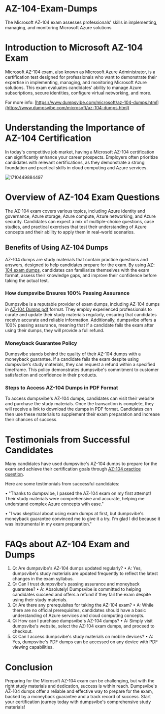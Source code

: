 # AZ-104-Exam-Dumps
The Microsoft AZ-104 exam assesses professionals' skills in implementing, managing, and monitoring Microsoft Azure solutions
# Introduction to Microsoft AZ-104 Exam
Microsoft AZ-104 exam, also known as Microsoft Azure Administrator, is a certification test designed for professionals who want to demonstrate their expertise in implementing, managing, and monitoring Microsoft Azure solutions. This exam evaluates candidates' ability to manage Azure subscriptions, secure identities, configure virtual networking, and more.

For more info: [https://www.dumpsvibe.com/microsoft/az-104-dumps.html](https://www.dumpsvibe.com/microsoft/az-104-dumps.html)
# Understanding the Importance of AZ-104 Certification
In today's competitive job market, having a Microsoft AZ-104 certification can significantly enhance your career prospects. Employers often prioritize candidates with relevant certifications, as they demonstrate a strong foundation and practical skills in cloud computing and Azure services.

![1710449884497](https://github.com/DiyaRoy888/AZ-104-Exam-Dumps/assets/154591562/1ac0e32a-f15b-4020-83be-a548b73377a5)

# Overview of AZ-104 Exam Questions
The AZ-104 exam covers various topics, including Azure identity and governance, Azure storage, Azure compute, Azure networking, and Azure security. Candidates can expect a mix of multiple-choice questions, case studies, and practical exercises that test their understanding of Azure concepts and their ability to apply them in real-world scenarios.
## Benefits of Using AZ-104 Dumps
AZ-104 dumps are study materials that contain practice questions and answers, designed to help candidates prepare for the exam. By using [AZ-104 exam dumps](https://www.dumpsvibe.com/microsoft/az-104-dumps.html), candidates can familiarize themselves with the exam format, assess their knowledge gaps, and improve their confidence before taking the actual test.
### How dumpsvibe Ensures 100% Passing Assurance
Dumpsvibe is a reputable provider of exam dumps, including AZ-104 dumps in [AZ-104 Dumps pdf](https://www.dumpsvibe.com/microsoft/az-104-dumps.html) format. They employ experienced professionals to curate and update their study materials regularly, ensuring that candidates receive accurate and reliable information. Additionally, dumpsvibe offers a 100% passing assurance, meaning that if a candidate fails the exam after using their dumps, they will provide a full refund.
### Moneyback Guarantee Policy
Dumpsvibe stands behind the quality of their AZ-104 dumps with a moneyback guarantee. If a candidate fails the exam despite using dumpsvibe's study materials, they can request a refund within a specified timeframe. This policy demonstrates dumpsvibe's commitment to customer satisfaction and confidence in their products.
### Steps to Access AZ-104 Dumps in PDF Format
To access dumpsvibe's AZ-104 dumps, candidates can visit their website and purchase the study materials. Once the transaction is complete, they will receive a link to download the dumps in PDF format. Candidates can then use these materials to supplement their exam preparation and increase their chances of success.
# Testimonials from Successful Candidates
Many candidates have used dumpsvibe's AZ-104 dumps to prepare for the exam and achieve their certification goals through [AZ-104 practice question](https://www.dumpsvibe.com/microsoft/az-104-dumps.html). 

Here are some testimonials from successful candidates:

•	"Thanks to dumpsvibe, I passed the AZ-104 exam on my first attempt! Their study materials were comprehensive and accurate, helping me understand complex Azure concepts with ease."

•	"I was skeptical about using exam dumps at first, but dumpsvibe's moneyback guarantee convinced me to give it a try. I'm glad I did because it was instrumental in my exam preparation."
# FAQs about AZ-104 Exam and Dumps
1.	Q: Are dumpsvibe's AZ-104 dumps updated regularly?
•	A: Yes, dumpsvibe's study materials are updated frequently to reflect the latest changes in the exam syllabus.
2.	Q: Can I trust dumpsvibe's passing assurance and moneyback guarantee?
•	A: Absolutely! Dumpsvibe is committed to helping candidates succeed and offers a refund if they fail the exam despite using their study materials.
3.	Q: Are there any prerequisites for taking the AZ-104 exam?
•	A: While there are no official prerequisites, candidates should have a basic understanding of Azure services and cloud computing concepts.
4.	Q: How can I purchase dumpsvibe's AZ-104 dumps?
•	A: Simply visit dumpsvibe's website, select the AZ-104 exam dumps, and proceed to checkout.
5.	Q: Can I access dumpsvibe's study materials on mobile devices?
•	A: Yes, dumpsvibe's PDF dumps can be accessed on any device with PDF viewing capabilities.
# Conclusion
Preparing for the Microsoft AZ-104 exam can be challenging, but with the right study materials and dedication, success is within reach. Dumpsvibe's AZ-104 dumps offer a reliable and effective way to prepare for the exam, backed by a moneyback guarantee and a track record of success. Start your certification journey today with dumpsvibe's comprehensive study materials!

